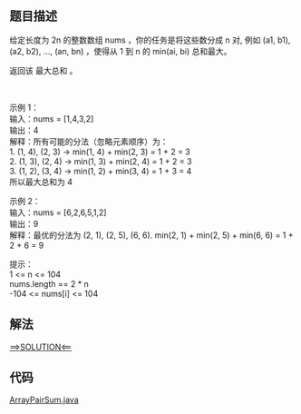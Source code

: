 ## 题目描述

给定长度为 2n 的整数数组 nums ，你的任务是将这些数分成 n 对, 例如 (a1, b1), (a2, b2), ..., (an, bn) ，使得从 1 到 n 的 min(ai, bi) 总和最大。

返回该 最大总和 。

 

示例 1：
<br>输入：nums = [1,4,3,2]
<br>输出：4
<br>解释：所有可能的分法（忽略元素顺序）为：
<br>1. (1, 4), (2, 3) -> min(1, 4) + min(2, 3) = 1 + 2 = 3
<br>2. (1, 3), (2, 4) -> min(1, 3) + min(2, 4) = 1 + 2 = 3
<br>3. (1, 2), (3, 4) -> min(1, 2) + min(3, 4) = 1 + 3 = 4
<br>所以最大总和为 4

示例 2：
<br>输入：nums = [6,2,6,5,1,2]
<br>输出：9
<br>解释：最优的分法为 (2, 1), (2, 5), (6, 6). min(2, 1) + min(2, 5) + min(6, 6) = 1 + 2 + 6 = 9

提示：
<br>1 <= n <= 104
<br>nums.length == 2 * n
<br>-104 <= nums[i] <= 104

## 解法

[==>SOLUTION<==](https://leetcode-cn.com/problems/array-partition-i/solution/shu-zu-chai-fen-i-by-leetcode-solution-9m9y/)

## 代码

[ArrayPairSum.java](https://github.com/Marshal7cc/LeetCode-Java/blob/master/src/array/ArrayPairSum.java)

